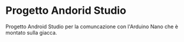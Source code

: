 # Progetto Andorid Studio
Progetto Android Studio per la comuncazione con l'Arduino Nano che è montato sulla giacca.
